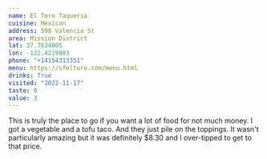```yaml
---
name: El Toro Taqueria
cuisine: Mexican
address: 598 Valencia St
area: Mission District
lat: 37.7634005
lon: -122.4219883
phone: "+14154313351"
menu: https://sfeltoro.com/menu.html
drinks: True
visited: "2022-11-17"
taste: 0
value: 3
---
```


This is truly the place to go if you want a lot of food for not much money. I got a vegetable and a tofu taco. And they just pile on the toppings. It wasn't particularly amazing but it was definitely $8.30 and I over-tipped to get to that price.
